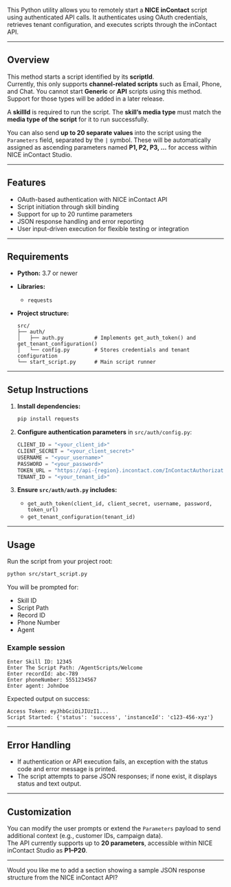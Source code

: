 
This Python utility allows you to remotely start a **NICE inContact** script using authenticated API calls. It authenticates using OAuth credentials, retrieves tenant configuration, and executes scripts through the inContact API.

***

## Overview

This method starts a script identified by its **scriptId**.  
Currently, this only supports **channel-related scripts** such as Email, Phone, and Chat. You cannot start **Generic** or **API** scripts using this method.  
Support for those types will be added in a later release.

A **skillId** is required to run the script. The **skill’s media type** must match the **media type of the script** for it to run successfully.

You can also send **up to 20 separate values** into the script using the `Parameters` field, separated by the `|` symbol. These will be automatically assigned as ascending parameters named **P1, P2, P3, …** for access within NICE inContact Studio.

***

## Features

- OAuth-based authentication with NICE inContact API  
- Script initiation through skill binding  
- Support for up to 20 runtime parameters  
- JSON response handling and error reporting  
- User input-driven execution for flexible testing or integration  

***

## Requirements

- **Python:** 3.7 or newer  
- **Libraries:**  
  - `requests`

- **Project structure:**
  ```
  src/
  ├── auth/
  │   ├── auth.py          # Implements get_auth_token() and get_tenant_configuration()
  │   └── config.py        # Stores credentials and tenant configuration
  └── start_script.py      # Main script runner
  ```

***

## Setup Instructions

1. **Install dependencies:**
   ```bash
   pip install requests
   ```

2. **Configure authentication parameters** in `src/auth/config.py`:
   ```python
   CLIENT_ID = "<your_client_id>"
   CLIENT_SECRET = "<your_client_secret>"
   USERNAME = "<your_username>"
   PASSWORD = "<your_password>"
   TOKEN_URL = "https://api-{region}.incontact.com/InContactAuthorizationServer/Token"
   TENANT_ID = "<your_tenant_id>"
   ```

3. **Ensure `src/auth/auth.py` includes:**
   - `get_auth_token(client_id, client_secret, username, password, token_url)`
   - `get_tenant_configuration(tenant_id)`

***

## Usage

Run the script from your project root:
```bash
python src/start_script.py
```

You will be prompted for:
- Skill ID  
- Script Path  
- Record ID  
- Phone Number  
- Agent  

### Example session
```
Enter Skill ID: 12345
Enter The Script Path: /AgentScripts/Welcome
Enter recordId: abc-789
Enter phoneNumber: 5551234567
Enter agent: JohnDoe
```

Expected output on success:
```
Access Token: eyJhbGciOiJIUzI1...
Script Started: {'status': 'success', 'instanceId': 'c123-456-xyz'}
```

***

## Error Handling

- If authentication or API execution fails, an exception with the status code and error message is printed.  
- The script attempts to parse JSON responses; if none exist, it displays status and text output.

***

## Customization

You can modify the user prompts or extend the `Parameters` payload to send additional context (e.g., customer IDs, campaign data).  
The API currently supports up to **20 parameters**, accessible within NICE inContact Studio as **P1–P20**.

***

Would you like me to add a section showing a sample JSON response structure from the NICE inContact API?
